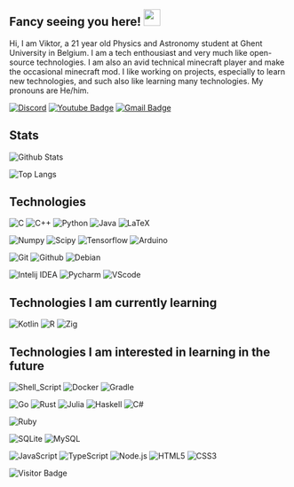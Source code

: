 ## Fancy seeing you here! <img src="https://raw.githubusercontent.com/aemmadi/aemmadi/master/wave.gif" width="30px">
Hi, I am Viktor, a 21 year old Physics and Astronomy student at Ghent University in Belgium. I am a tech enthousiast and very much like open-source technologies. I am also an avid technical minecraft player and make the occasional minecraft mod. I like working on projects, especially to learn new technologies, and such also like learning many technologies. My pronouns are He/him.

[![Discord](https://img.shields.io/badge/-Join-7289DA?style=flat-square&logo=Discord&logoColor=white)](https://discord.gg/Vrs7dV5)
[![Youtube Badge](https://img.shields.io/badge/-Viktor40-darkred?style=flat-square&logo=youtube&logoColor=white&link=https://www.youtube.com/c/Viktor40)](https://www.youtube.com/c/Viktor40)
[![Gmail Badge](https://img.shields.io/badge/-viktorvn40@gmail.com-c14438?style=flat-square&logo=Gmail&logoColor=white&link=mailto:viktorvn40@gmail.com)](mailto:viktorvn40@gmail.com)

## Stats

![Github Stats](https://github-readme-stats.vercel.app/api?username=Viktor40&count_private=true&show_icons=true&include_all_commits=true&theme=radical)

![Top Langs](https://github-readme-stats.vercel.app/api/top-langs/?username=Viktor40&hide=TeX&theme=radical)

## Technologies

![C](https://img.shields.io/badge/C-83a598?style=for-the-badge&logo=c&logoColor=white)
![C++](https://img.shields.io/badge/C%2B%2B-00599C?style=for-the-badge&logo=c%2B%2B&logoColor=white)
![Python](https://img.shields.io/badge/Python-14354C?style=for-the-badge&logo=python&logoColor=white)
![Java](https://img.shields.io/badge/Java-d65d0e?style=for-the-badge&logo=java&logoColor=white)
![LaTeX](https://img.shields.io/badge/LaTeX-008876?style=for-the-badge&logo=LaTeX&logoColor=white)

![Numpy](https://img.shields.io/badge/Numpy-00d2ff?style=for-the-badge&logo=Numpy&logoColor=white)
![Scipy](https://img.shields.io/badge/Scipy-134dae?style=for-the-badge&logo=Scipy&logoColor=white)
![Tensorflow](https://img.shields.io/badge/Tensorflow-d4870a?style=for-the-badge&logo=Tensorflow&logoColor=white)
![Arduino](https://img.shields.io/badge/Arduino-389b95?style=for-the-badge&logo=Arduino&logoColor=white)

![Git](https://img.shields.io/badge/Git-orange?style=for-the-badge&logo=Git&logoColor=white)
![Github](https://img.shields.io/badge/Github-gray?style=for-the-badge&logo=Github&logoColor=white)
![Debian](https://img.shields.io/badge/Debian-ff5bf9?style=for-the-badge&logo=Debian&logoColor=white)

![Intelij IDEA](https://img.shields.io/badge/Intelij-ff0066?style=for-the-badge&logo=IntelliJ-IDEA&logoColor=white)
![Pycharm](https://img.shields.io/badge/Pycharm-5ae000?style=for-the-badge&logo=Pycharm&logoColor=white)
![VScode](https://img.shields.io/badge/VScode-0084e0?style=for-the-badge&logo=visualstudiocode&logoColor=white)

## Technologies I am currently learning

![Kotlin](https://img.shields.io/badge/Kotlin-E37456?style=for-the-badge&logo=Kotlin&logoColor=white)
![R](https://img.shields.io/badge/R-blue?style=for-the-badge&logo=R&logoColor=white)
![Zig](https://img.shields.io/badge/Zig-f7a41d?style=for-the-badge&logo=zig&logoColor=white)


## Technologies I am interested in learning in the future

![Shell_Script](https://img.shields.io/badge/Shell_Script-121011?style=for-the-badge&logo=gnu-bash&logoColor=white)
![Docker](https://img.shields.io/badge/Docker-2CA5E0?style=for-the-badge&logo=docker&logoColor=white)
![Gradle](https://img.shields.io/badge/Gradle-0abfac?style=for-the-badge&logo=gradle&logoColor=white)

![Go](https://img.shields.io/badge/Go-00ADD8?style=for-the-badge&logo=go&logoColor=white)
![Rust](https://img.shields.io/badge/Rust-262626?style=for-the-badge&logo=rust&logoColor=white)
![Julia](https://img.shields.io/badge/Julia-purple?style=for-the-badge&logo=julia&logoColor=white)
![Haskell](https://img.shields.io/badge/Haskell-b45bff?style=for-the-badge&logo=Haskell&logoColor=white)
![C#](https://img.shields.io/badge/C%23-8124d8?style=for-the-badge&logo=CSharp&logoColor=white)

![Ruby](https://img.shields.io/badge/Ruby-ff007e?style=for-the-badge&logo=Ruby&logoColor=white)

![SQLite](https://img.shields.io/badge/SQLite-033851?style=for-the-badge&logo=SQLite&logoColor=white)
![MySQL](https://img.shields.io/badge/MySQL-3e03ff?style=for-the-badge&logo=MySQL&logoColor=white)

![JavaScript](https://img.shields.io/badge/JavaScript-F7DF1E?style=for-the-badge&logo=javascript&logoColor=white)
![TypeScript](https://img.shields.io/badge/TypeScript-green?style=for-the-badge&logo=TypeScript&logoColor=white)
![Node.js](https://img.shields.io/badge/Node.js-43853D?style=for-the-badge&logo=node.js&logoColor=white)
![HTML5](https://img.shields.io/badge/HTML5-E34F26?style=for-the-badge&logo=html5&logoColor=white)
![CSS3](https://img.shields.io/badge/CSS3-1572B6?style=for-the-badge&logo=css3)



![Visitor Badge](https://visitor-badge.laobi.icu/badge?page_id=Viktor40.Viktor40)
